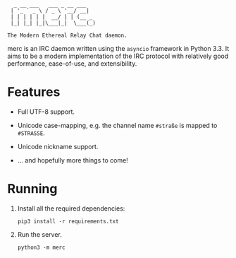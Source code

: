 
      _ __ ___   ___ _ __ ___
     | '_ ` _ \ / _ \ '__/ __|
     | | | | | |  __/ | | (__ _
     |_| |_| |_|\___|_|  \___(_)

    The Modern Ethereal Relay Chat daemon.

merc is an IRC daemon written using the `asyncio` framework in Python 3.3. It
aims to be a modern implementation of the IRC protocol with relatively good
performance, ease-of-use, and extensibility.

# Features

 * Full UTF-8 support.

 * Unicode case-mapping, e.g. the channel name `#straße` is mapped to
   `#STRASSE`.

 * Unicode nickname support.

 * ... and hopefully more things to come!

# Running

 1. Install all the required dependencies:

        pip3 install -r requirements.txt

 2. Run the server.

        python3 -m merc
